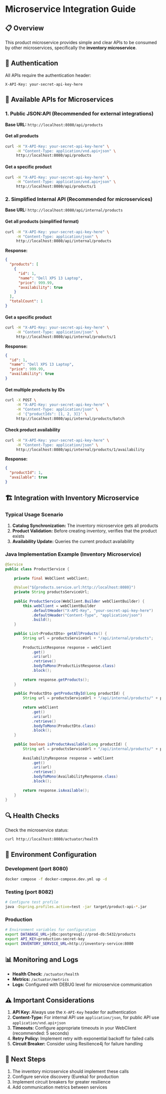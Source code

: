 # Microservice Integration Guide

## 📋 Overview

This product microservice provides simple and clear APIs to be consumed by other microservices, specifically the **inventory microservice**.

## 🔑 Authentication

All APIs require the authentication header:
```
X-API-Key: your-secret-api-key-here
```

## 🎯 Available APIs for Microservices

### 1. Public JSON:API (Recommended for external integrations)

**Base URL:** `http://localhost:8080/api/products`

#### Get all products
```bash
curl -H "X-API-Key: your-secret-api-key-here" \
     -H "Content-Type: application/vnd.api+json" \
     http://localhost:8080/api/products
```

#### Get a specific product
```bash
curl -H "X-API-Key: your-secret-api-key-here" \
     -H "Content-Type: application/vnd.api+json" \
     http://localhost:8080/api/products/1
```

### 2. Simplified Internal API (Recommended for microservices)

**Base URL:** `http://localhost:8080/api/internal/products`

#### Get all products (simplified format)
```bash
curl -H "X-API-Key: your-secret-api-key-here" \
     -H "Content-Type: application/json" \
     http://localhost:8080/api/internal/products
```

**Response:**
```json
{
  "products": [
    {
      "id": 1,
      "name": "Dell XPS 13 Laptop",
      "price": 999.99,
      "availability": true
    }
  ],
  "totalCount": 1
}
```

#### Get a specific product
```bash
curl -H "X-API-Key: your-secret-api-key-here" \
     -H "Content-Type: application/json" \
     http://localhost:8080/api/internal/products/1
```

**Response:**
```json
{
  "id": 1,
  "name": "Dell XPS 13 Laptop", 
  "price": 999.99,
  "availability": true
}
```

#### Get multiple products by IDs
```bash
curl -X POST \
     -H "X-API-Key: your-secret-api-key-here" \
     -H "Content-Type: application/json" \
     -d '{"productIds": [1, 2, 3]}' \
     http://localhost:8080/api/internal/products/batch
```

#### Check product availability
```bash
curl -H "X-API-Key: your-secret-api-key-here" \
     -H "Content-Type: application/json" \
     http://localhost:8080/api/internal/products/1/availability
```

**Response:**
```json
{
  "productId": 1,
  "available": true
}
```

## 🏗️ Integration with Inventory Microservice

### Typical Usage Scenario

1. **Catalog Synchronization:** The inventory microservice gets all products
2. **Product Validation:** Before creating inventory, verifies that the product exists
3. **Availability Update:** Queries the current product availability

### Java Implementation Example (Inventory Microservice)

```java
@Service
public class ProductService {
    
    private final WebClient webClient;
    
    @Value("${products.service.url:http://localhost:8080}")
    private String productsServiceUrl;
    
    public ProductService(WebClient.Builder webClientBuilder) {
        this.webClient = webClientBuilder
            .defaultHeader("X-API-Key", "your-secret-api-key-here")
            .defaultHeader("Content-Type", "application/json")
            .build();
    }
    
    public List<ProductDto> getAllProducts() {
        String url = productsServiceUrl + "/api/internal/products";
        
        ProductListResponse response = webClient
            .get()
            .uri(url)
            .retrieve()
            .bodyToMono(ProductListResponse.class)
            .block();
            
        return response.getProducts();
    }
    
    public ProductDto getProductById(Long productId) {
        String url = productsServiceUrl + "/api/internal/products/" + productId;
        
        return webClient
            .get()
            .uri(url)
            .retrieve()
            .bodyToMono(ProductDto.class)
            .block();
    }
    
    public boolean isProductAvailable(Long productId) {
        String url = productsServiceUrl + "/api/internal/products/" + productId + "/availability";
        
        AvailabilityResponse response = webClient
            .get()
            .uri(url)
            .retrieve()
            .bodyToMono(AvailabilityResponse.class)
            .block();
            
        return response.isAvailable();
    }
}
```

## 🔍 Health Checks

Check the microservice status:
```bash
curl http://localhost:8080/actuator/health
```

## 🐳 Environment Configuration

### Development (port 8080)
```bash
docker compose -f docker-compose.dev.yml up -d
```

### Testing (port 8082) 
```bash
# Configure test profile
java -Dspring.profiles.active=test -jar target/product-api-*.jar
```

### Production
```bash
# Environment variables for configuration
export DATABASE_URL=jdbc:postgresql://prod-db:5432/products
export API_KEY=production-secret-key
export INVENTORY_SERVICE_URL=http://inventory-service:8080
```

## 📊 Monitoring and Logs

- **Health Check:** `/actuator/health`
- **Metrics:** `/actuator/metrics`  
- **Logs:** Configured with DEBUG level for microservice communication

## ⚠️ Important Considerations

1. **API Key:** Always use the `X-API-Key` header for authentication
2. **Content-Type:** For internal API use `application/json`, for public API use `application/vnd.api+json`
3. **Timeouts:** Configure appropriate timeouts in your WebClient (recommended: 5 seconds)
4. **Retry Policy:** Implement retry with exponential backoff for failed calls
5. **Circuit Breaker:** Consider using Resilience4j for failure handling

## 🚀 Next Steps

1. The inventory microservice should implement these calls
2. Configure service discovery (Eureka) for production  
3. Implement circuit breakers for greater resilience
4. Add communication metrics between services